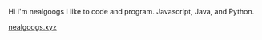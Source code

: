 Hi I'm nealgoogs
I like to code and program.
Javascript, Java, and Python.

[nealgoogs.xyz](https://nealgoogs.xyz)

